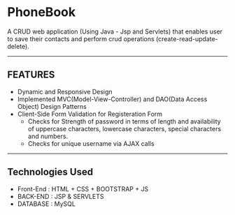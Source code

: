 # PhoneBook
  A CRUD web application (Using Java - Jsp and Servlets) that enables user to save their contacts and perform crud operations (create-read-update-delete).

- - -

## FEATURES
  * Dynamic and Responsive Design
  * Implemented MVC(Model-View-Controller) and DAO(Data Access Object) Design Patterns
  * Client-Side Form Validation for Registeration Form
    - Checks for Strength of password in terms of length and availability of uppercase characters, lowercase characters, special characters and numbers.
    - Checks for unique username via AJAX calls

- - -

## Technologies Used
  * Front-End : HTML + CSS + BOOTSTRAP + JS
  * BACK-END : JSP & SERVLETS
  * DATABASE : MySQL
